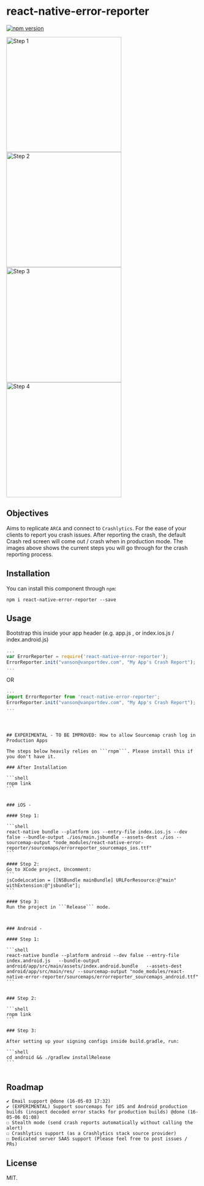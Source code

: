 # react-native-error-reporter

[![npm version](https://badge.fury.io/js/react-native-error-reporter.svg)](http://badge.fury.io/js/react-native)

<img src="https://dl.dropboxusercontent.com/u/11386030/3.png" height=300 alt="Step 1"/>
<img src="https://dl.dropboxusercontent.com/u/11386030/4.png" height=300 alt="Step 2"/>
<img src="https://dl.dropboxusercontent.com/u/11386030/5.png" height=300 alt="Step 3"/>
<img src="https://dl.dropboxusercontent.com/u/11386030/6.png" height=300 alt="Step 4"/>

## Objectives
Aims to replicate ```ARCA``` and connect to ```Crashlytics```. For the ease of your clients to report you crash issues.
After reporting the crash, the default Crash red screen will come out / crash when in production mode.
The images above shows the current steps you will go through for the crash reporting process.

## Installation
You can install this component through ``npm``:

```shell
npm i react-native-error-reporter --save
```




## Usage

Bootstrap this inside your app header (e.g. app.js , or index.ios.js / index.android.js)

```js
...
var ErrorReporter = require('react-native-error-reporter');
ErrorReporter.init("vanson@vanportdev.com", "My App's Crash Report");
...
```

OR

```js
...
import ErrorReporter from 'react-native-error-reporter';
ErrorReporter.init("vanson@vanportdev.com", "My App's Crash Report");
...
```



~~~~~~~~~~~~~~~~~~~~~~



## EXPERIMENTAL - TO BE IMPROVED: How to allow Sourcemap crash log in Production Apps

The steps below heavily relies on ```rnpm```. Please install this if you don't have it.

### After Installation

```shell
rnpm link
```


### iOS - 

#### Step 1: 

```shell
react-native bundle --platform ios --entry-file index.ios.js --dev false --bundle-output ./ios/main.jsbundle --assets-dest ./ios --sourcemap-output "node_modules/react-native-error-reporter/sourcemaps/errorreporter_sourcemaps_ios.ttf"
```

#### Step 2:
Go to XCode project, Uncomment: 
```
jsCodeLocation = [[NSBundle mainBundle] URLForResource:@"main" withExtension:@"jsbundle"];
```

#### Step 3:
Run the project in ```Release``` mode. 



### Android - 

#### Step 1:

```shell
react-native bundle --platform android --dev false --entry-file index.android.js   --bundle-output android/app/src/main/assets/index.android.bundle   --assets-dest android/app/src/main/res/ --sourcemap-output "node_modules/react-native-error-reporter/sourcemaps/errorreporter_sourcemaps_android.ttf"
```


### Step 2:

```shell
rnpm link
```

### Step 3:

After setting up your signing configs inside build.gradle, run:

```shell
cd android && ./gradlew installRelease
```


~~~~~~~~~~~~~~~~~~~~~~


## Roadmap
```
✔ Email support @done (16-05-03 17:32)
✔ (EXPERIMENTAL) Support sourcemaps for iOS and Android production builds (inspect decoded error stacks for production builds) @done (16-05-06 01:08)
☐ Stealth mode (send crash reports automatically without calling the alert)
☐ Crashlytics support (as a Crashlytics stack source provider)
☐ Dedicated server SAAS support (Please feel free to post issues / PRs)
```

## License

MIT.
